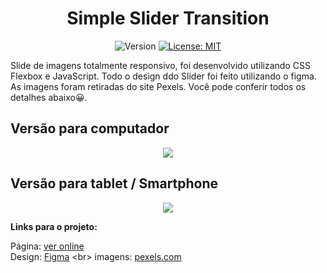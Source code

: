 
<div align="center">
  <h1>Simple Slider Transition</h1>
  
<p>
  <img alt="Version" src="https://img.shields.io/badge/version-0.0.1-blue.svg?cacheSeconds=2592000" />
  <a href="https://github.com/maykbrito/theme-launchbase/blob/master/LICENSE" target="_blank">
    <img alt="License: MIT" src="https://img.shields.io/github/license/maykbrito/theme-launchbase" />
  </a>
</p>
  
  <div align="left">
  Slide de imagens totalmente responsivo, foi desenvolvido utilizando CSS Flexbox e JavaScript. 
    Todo o design ddo Slider foi feito utilizando o figma. As imagens foram retiradas do site Pexels. Você pode conferir todos os detalhes abaixo😀. 


  </div border="1">
  <h2 align="left">Versão para computador</h2>
  <img src="https://user-images.githubusercontent.com/17308374/169598340-beb9bc48-494b-471b-889d-11c8509700de.png">
  <h2 align="left">Versão para tablet / Smartphone</h2>
  <img src="https://user-images.githubusercontent.com/17308374/169598395-ba797d4e-c20a-4eab-a735-ff7951436ee1.png">
  </div>
  
 <strong>Links para o projeto:</strong>

Página: [ver online](https://simpleslidetransition.netlify.app)
<br>
Design: [Figma]([https://bit.ly/38DJmUi](https://www.figma.com/file/E4fxChdSTtBGYjDFmgFJNo/Untitled?node-id=0%3A1))
<br>
imagens: [pexels.com](https://www.pexels.com/pt-br/procurar/city/)
